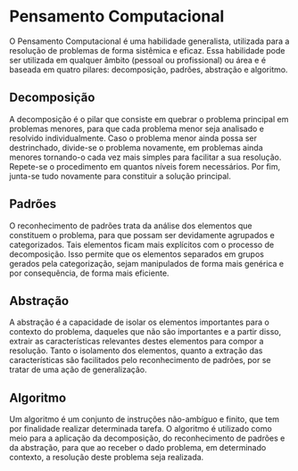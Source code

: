 # Pensamento Computacional

O Pensamento Computacional é uma habilidade generalista, utilizada para a resolução de problemas de forma sistêmica e eficaz. Essa habilidade pode ser utilizada em qualquer âmbito (pessoal ou profissional) ou área e é baseada em quatro pilares: decomposição, padrões, abstração e algoritmo.

## Decomposição

A decomposição é o pilar que consiste em quebrar o problema principal em problemas menores, para que cada problema menor seja analisado e resolvido individualmente. Caso o problema menor ainda possa ser destrinchado, divide-se o problema novamente, em problemas ainda menores tornando-o cada vez mais simples para facilitar a sua resolução. Repete-se o procedimento em quantos níveis forem necessários. Por fim, junta-se tudo novamente para constituir a solução principal.

## Padrões

O reconhecimento de padrões trata da análise dos elementos que constituem o problema, para que possam ser devidamente agrupados e categorizados. Tais elementos ficam mais explícitos com o processo de decomposição. Isso permite que os elementos separados em grupos gerados pela categorização, sejam manipulados de forma mais genérica e por consequência, de forma mais eficiente.

## Abstração

A abstração é a capacidade de isolar os elementos importantes para o contexto do problema, daqueles que não são importantes e a partir disso, extrair as características relevantes destes elementos para compor a resolução. Tanto o isolamento dos elementos, quanto a extração das características são facilitados pelo reconhecimento de padrões, por se tratar de uma ação de generalização.

## Algoritmo

Um algoritmo é um conjunto de instruções não-ambíguo e finito, que tem por finalidade realizar determinada tarefa. O algoritmo é utilizado como meio para a aplicação da decomposição, do reconhecimento de padrões e da abstração, para que ao receber o dado problema, em determinado contexto, a resolução deste problema seja realizada.
